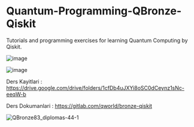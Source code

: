 # Quantum-Programming-QBronze-Qiskit
Tutorials and programming exercises for learning Quantum Computing by Qiskit.

![image](https://user-images.githubusercontent.com/5441882/168216424-090069d4-861b-43b2-ba4d-72d0596ea865.png)

![image](https://user-images.githubusercontent.com/5441882/168216460-d58eea8a-82b0-4036-a7fb-c7edad72bd0f.png)

Ders Kayitlari : https://drive.google.com/drive/folders/1cfDb4uJXYi8oSC0dCeynz1sNc-eeqW-b

Ders Dokumanlari : https://gitlab.com/qworld/bronze-qiskit


![QBronze83_diplomas-44-1](https://user-images.githubusercontent.com/5441882/178160925-f6f12326-8cfe-490d-b946-1d448ce9e001.jpg)
